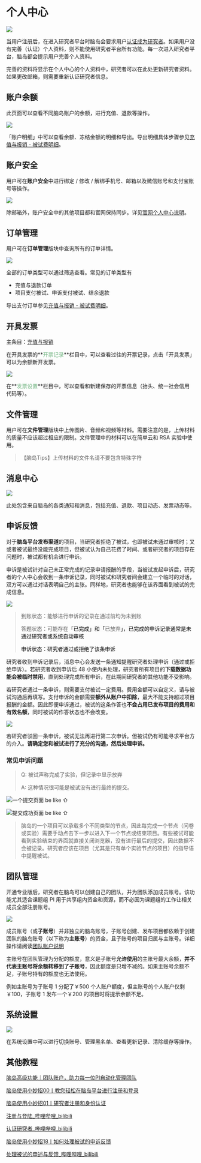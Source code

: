 # 个人中心 <!-- {docsify-ignore-all} -->
![](https://cdn.nlark.com/yuque/0/2024/png/26719757/1710317189453-281861ab-8dd7-495c-8921-11767dd5dba5.png)

当用户注册后，在进入研究者平台时脑岛会要求用户[认证成为研究者](https://www.yuque.com/naodao/researcher-manual/zrvxbia2f4apwi85)。如果用户没有完善（认证）个人资料，则不能使用研究者平台所有功能。每一次进入研究者平台，脑岛都会提示用户完善个人资料。



完善的资料将显示在个人中心的个人资料中，研究者可以在此处更新研究者资料。如果更改邮箱，则需要重新认证研究者信息。

## 账户余额


此页面可以查看不同脑岛账户的余额，进行充值、退款等操作。

![](https://cdn.nlark.com/yuque/0/2024/png/26719757/1710321465088-97009e51-974a-4516-b372-8ce19a047dbc.png)

「账户明细」中可以查看余额、冻结金额的明细和导出。导出明细具体步骤参见[充值与报销 - 被试费明细](https://www.yuque.com/naodao/researcher-manual/transfer#R3NgM)。

## 账户安全


用户可在**账户安全**中进行绑定 / 修改 / 解绑手机号、邮箱以及微信账号和支付宝账号等操作。

![](https://cdn.nlark.com/yuque/0/2024/png/26719757/1710318424991-c56d5042-76e6-44d1-88b8-a89c5fab2579.png)

除邮箱外，账户安全中的其他项目都和官网保持同步。详见[官网个人中心说明](https://www.yuque.com/naodao/user-manual/personal#OEwMp)。

## 订单管理


用户可在**订单管理**版块中查询所有的订单详情。

![](https://cdn.nlark.com/yuque/0/2024/png/26719757/1710320008787-8c9d1770-9401-46d4-a519-9904c15cdb14.png)

全部的订单类型可以通过筛选查看。常见的订单类型有



+ 充值与退款订单
+ 项目支付被试、申诉支付被试、结余退款



导出支付订单参见[充值与报销 - 被试费明细](https://www.yuque.com/naodao/researcher-manual/transfer#R3NgM)。

## 开具发票
主条目：[充值与报销](https://www.yuque.com/naodao/researcher-manual/transfer)



在开具发票的**<font style="color:rgb(118, 183, 133);">开票记录</font>**栏目中，可以查看过往的开票记录，点击「开具发票」可以为余额新开发票。

![](https://cdn.nlark.com/yuque/0/2024/png/26719757/1710332232818-66fa2b6c-50bc-45e0-ad93-85e05b724e90.png)

在**<font style="color:rgb(118, 183, 133);">发票设置</font>**栏目中，可以查看和新建保存的开票信息（抬头、统一社会信用代码等）。

**<font style="color:rgb(118, 183, 133);"></font>**

## 文件管理


用户可在**文件管理**版块中上传图片、音频和视频等材料。需要注意的是，上传材料的质量不应该超过相应的限制。文件管理中的材料可以在简单云和 RSA 实验中使用。



> 【脑岛Tips】上传材料的文件名请不要包含特殊字符
>



## 消息中心
![](https://cdn.nlark.com/yuque/0/2024/png/26719757/1710320607320-fd36319b-d6f5-4725-b245-346a1f615d45.png)

此处包含来自脑岛的各类通知和消息，包括充值、退款、项目动态、发票动态等。

## 申诉反馈


对于**脑岛平台发布渠道**的项目，当研究者拒绝了被试，也即被试未通过审核时；又或者被试最终没能完成项目，但被试认为自己花费了时间、或者研究者的项目存在问题时，被试都有机会进行申诉。



申诉是被试针对自己未正常完成的记录申请报酬的手段，当被试发起申诉后，研究者的个人中心会收到一条申诉记录，同时被试和研究者间会建立一个临时的对话，双方可以通过对话表明自己的主张。同样地，研究者也能够在该界面看到被试的完成信息。

![](https://cdn.nlark.com/yuque/0/2024/png/26719757/1710340725807-cf6a8c65-ae94-4106-a8ea-41c2190aedbd.png)

> 到账状态：能够进行申诉的记录在通过前均为未到账
>
> 答题状态：可能存在「<font style="color:rgb(0, 0, 0);background-color:rgb(251, 251, 251);">已完成」和「</font>已放弃<font style="color:rgb(0, 0, 0);background-color:rgb(251, 251, 251);">」，已完成的申诉记录通常是未通过研究者或系统自动审核</font>
>
> <font style="color:rgb(0, 0, 0);background-color:rgb(251, 251, 251);">申诉状态：研究者通过或拒绝了该条申诉</font>
>

研究者收到申诉记录后，消息中心会发送一条通知提醒研究者处理申诉（通过或拒绝申诉）。若研究者收到申诉后 48 小使内未处理，研究者所有项目的**下载数据功能会被临时禁用**，直到处理完成所有申诉，在此期间研究者的其他功能不受影响。



若研究者通过一条申诉，则需要支付被试一定费用。费用金额可以自定义，请与被试沟通后再填写。支付申诉的金额需要**额外从账户中扣除**，最大不能支持超过项目报酬的金额。因此即便申诉通过，被试的这条作答也**不会占用已发布项目的费用和有效名额**，同时被试的作答状态也不会改变。

![](https://cdn.nlark.com/yuque/0/2022/png/26719757/1657005544810-b7b8cba3-427f-4351-8436-c6303aa9dc91.png)

<font style="color:rgb(38, 38, 38);">若研究者驳回一条申诉</font>，被试无法再进行第二次申诉。但被试仍有可能寻求平台方的介入。**请确定您和被试进行了充分的沟通，然后处理申诉。**



### 常见申诉问题
> Q: 被试声称完成了实验，但记录中显示放弃
>
> A: 这种情况很可能是被试没有进行最终的提交。
>

![一个提交页面 be like ⇧](https://cdn.nlark.com/yuque/0/2022/png/26719757/1649400679266-90e2e6f2-194f-4f5a-8a0a-dee48c86d3f3.png)

![提交成功页面 be like ⇧](https://cdn.nlark.com/yuque/0/2022/png/26719757/1650696041714-dcabd4a6-f634-4f1f-aeb6-332500a741a1.png)

> 脑岛的一个项目可以承载多个不同类型的节点，因此每完成一个节点（问卷或实验）需要手动点击下一步以进入下一个节点或结束项目。有些被试可能看到实验结束的界面就直接关闭浏览器，没有进行最后的提交，因此数据不会被记录。研究者应该在项目（尤其是只有单个实验节点的项目）的指导语中提醒被试。
>



## 团队管理


开通专业版后，研究者在脑岛可以创建自己的团队，并为团队添加成员账号。该功能尤其适合课题组 PI 用于共享组内资金和资源，而不必因为课题组的工作让相关成员全部注册账号。

![](https://cdn.nlark.com/yuque/0/2024/png/26719757/1710342588443-d26388ed-85c7-4287-88a4-86cc12c5e4cc.png)

成员账号（或**子账号**）并非独立的脑岛账号，子账号创建、发布项目都依赖于创建团队的脑岛账号（以下称为**主账号**）的资金，且子账号的项目归属与主账号。详细操作请阅读[团队账户说明](https://mp.weixin.qq.com/s/iFmvvV8XkzSLMi-xdRozzA)

主账号在团队管理为分配的额度，意义是子账号**允许使用**的主账号最大余额，**并不代表主账号将余额转移到了子账号**，因此额度是只增不减的。如果主账号余额不足，子账号持有的额度也无法使用。



例如主账号为子账号 1 分配了￥500 个人账户额度，但主账号的个人账户仅剩￥100，子账号 1 发布一个￥200 的项目时将提示余额不足。


## 系统设置


![](https://cdn.nlark.com/yuque/0/2024/png/26719757/1710343497086-9848ef8a-3a7d-42c4-8025-5afa41dfe974.png)

在系统设置中可以进行切换账号、管理黑名单、查看更新记录、清除缓存等操作。

## 其他教程
[脑岛高级功能｜团队账户，助力每一位PI自动化管理团队](https://mp.weixin.qq.com/s/iFmvvV8XkzSLMi-xdRozzA)

[脑岛使用小妙招00丨教您轻松在脑岛平台进行注册和登录](https://mp.weixin.qq.com/s/T7LJTd0KACTTLsAzL-RgVA)

[脑岛使用小妙招01丨研究者注册和身份认证](https://mp.weixin.qq.com/s/x6sXPDgMt4ieZH5OfScFhQ)

[注册与登陆_哔哩哔哩_bilibili](https://www.bilibili.com/video/BV1g14y147ZT?p=1)

[认证研究者_哔哩哔哩_bilibili](https://www.bilibili.com/video/BV1g14y147ZT?p=2)

[脑岛使用小妙招18丨如何处理被试的申诉反馈](https://mp.weixin.qq.com/s/Tws0kAd9YOtEPj3SDzPCpQ)

[处理被试的申述与反馈_哔哩哔哩_bilibili](https://www.bilibili.com/video/BV1g14y147ZT?p=18)

